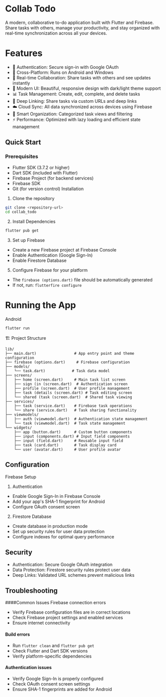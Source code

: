 # Collab Todo
A modern, collaborative to-do application built with Flutter and Firebase. Share tasks with others, manage your productivity, and stay organized with real-time synchronization across all your devices.

# Features  
- 🔐 Authentication: Secure sign-in with Google OAuth  
- 📱 Cross-Platform: Runs on Android and Windows  
- 🤝 Real-time Collaboration: Share tasks with others and see updates instantly  
- 🎨 Modern UI: Beautiful, responsive design with dark/light theme support  
- 📊 Task Management: Create, edit, complete, and delete tasks   
- 🔗 Deep Linking: Share tasks via custom URLs and deep links  
- ☁️ Cloud Sync: All data synchronized across devices using Firebase  
- 🎯 Smart Organization: Categorized task views and filtering   
- ⚡ Performance: Optimized with lazy loading and efficient state management  

## Quick Start
### Prerequisites
- Flutter SDK (3.7.2 or higher)
- Dart SDK (included with Flutter)
- Firebase Project (for backend services)
- Firebase SDK
- Git (for version control)
Installation
1.	Clone the repository
```bash
git clone <repository-url>
cd collab_todo
````
2. Install Dependencies
```bash
flutter pub get
```
3.	Set up Firebase  
- Create a new Firebase project at Firebase Console  
- Enable Authentication (Google Sign-In)  
- Enable Firestore Database  

5.	Configure Firebase for your platform
- The `firebase (options.dart)` file should be automatically generated
- If not, run: `flutterfire configure`

# Running the App
Android
```bash
flutter run
```
🏗️ Project Structure
```
lib/
├── main.dart)                 # App entry point and theme configuration
├── firebase (options.dart)     # Firebase configuration
├── models/
│   └── task.dart)            # Task data model
├── screens/
│   ├── home (screen.dart)     # Main task list screen
│   ├── sign (in (screen.dart)  # Authentication screen
│   ├── profile (screen.dart)  # User profile management
│   ├── task (details (screen.dart) # Task editing screen
│   └── shared (task (screen.dart)  # Shared task viewing
├── services/
│   ├── task (service.dart)    # Firebase task operations
│   └── share (service.dart)   # Task sharing functionality
├── viewmodels/
│   ├── auth (viewmodel.dart)  # Authentication state management
│   └── task (viewmodel.dart)  # Task state management
└── widgets/
    ├── app (button.dart)      # Custom button components
    ├── input (components.dart) # Input field components
    ├── input (field.dart)     # Reusable input field
    ├── task (card.dart)       # Task display card
    └── user (avatar.dart)     # User profile avatar
```
## Configuration
Firebase Setup
1.	Authentication
- Enable Google Sign-In in Firebase Console
- Add your app's SHA-1 fingerprint for Android
- Configure OAuth consent screen
2.	Firestore Database
- Create database in production mode
- Set up security rules for user data protection
- Configure indexes for optimal query performance

## Security
- Authentication: Secure Google OAuth integration
- Data Protection: Firestore security rules protect user data
- Deep Links: Validated URL schemes prevent malicious links

## Troubleshooting
####Common Issues
Firebase connection errors
- Verify Firebase configuration files are in correct locations
- Check Firebase project settings and enabled services
- Ensure internet connectivity
#### Build errors
- Run `flutter clean` and `flutter pub get`
- Check Flutter and Dart SDK versions
- Verify platform-specific dependencies
#### Authentication issues
- Verify Google Sign-In is properly configured
- Check OAuth consent screen settings
- Ensure SHA-1 fingerprints are added for Android
